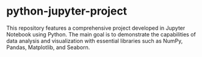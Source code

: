 # python-jupyter-project
This repository features a comprehensive project developed in Jupyter Notebook using Python. The main goal is to demonstrate the capabilities of data analysis and visualization with essential libraries such as NumPy, Pandas, Matplotlib, and Seaborn.
